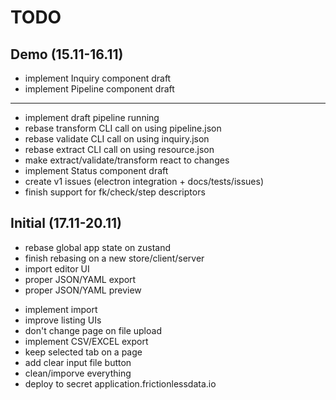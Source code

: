 # TODO

## Demo (15.11-16.11)

+ implement Inquiry component draft
+ implement Pipeline component draft
---
+ implement draft pipeline running
+ rebase transform CLI call on using pipeline.json
+ rebase validate CLI call on using inquiry.json
+ rebase extract CLI call on using resource.json
+ make extract/validate/transform react to changes
+ implement Status component draft
+ create v1 issues (electron integration + docs/tests/issues)
+ finish support for fk/check/step descriptors

## Initial (17.11-20.11)

+ rebase global app state on zustand
+ finish rebasing on a new store/client/server
+ import editor UI
+ proper JSON/YAML export
+ proper JSON/YAML preview
- implement import
- improve listing UIs
- don't change page on file upload
- implement CSV/EXCEL export
- keep selected tab on a page
- add clear input file button
- clean/imporve everything
- deploy to secret application.frictionlessdata.io
